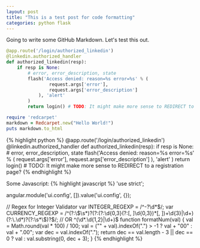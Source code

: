 ```yaml
---
layout: post
title: "This is a test post for code formatting"
categories: python flask
---
```


Going to write some GitHub Markdown. Let's test this out.

```python
@app.route('/login/authorized_linkedin')
@linkedin.authorized_handler
def authorized_linkedin(resp):
    if resp is None:
        # error, error_description, state
        flash('Access denied: reason=%s error=%s' % (
                request.args['error'],
                request.args['error_description']
            ), 'alert'
        )
        return login() # TODO: It might make more sense to REDIRECT to a registration page?
```


```ruby
require 'redcarpet'
markdown = Redcarpet.new("Hello World!")
puts markdown.to_html
```

{% highlight python %}
@app.route('/login/authorized_linkedin')
@linkedin.authorized_handler
def authorized_linkedin(resp):
    if resp is None:
        # error, error_description, state
        flash('Access denied: reason=%s error=%s' % (
                request.args['error'],
                request.args['error_description']
            ), 'alert'
        )
        return login() # TODO: It might make more sense to REDIRECT to a registration page?
{% endhighlight %}




Some Javascript:
{% highlight javascript %}
'use strict';

angular.module('ui.config', []).value('ui.config', {});

//  Regex for Integer Validator
var INTEGER_REGEXP = /^\-?\d*$/;
var CURRENCY_REGEXP = /^(?:\$\s*)?(?:(?:\d{0,3}(?:[, ]\d{0,3})*[, ])+\d{3}|\d+)(?:\.\d*)?(?:\s*\$)?$/;
//  OR ^(\d*\.\d{1,2}|\d+)$
function formatNum(val) {
    val = Math.round(val * 100) / 100;
    val = ("" + val).indexOf(".") > -1 ? val + "00" : val + ".00";
    var dec = val.indexOf(".");
    return dec == val.length - 3 || dec == 0 ? val : val.substring(0, dec + 3);
}
{% endhighlight %}
